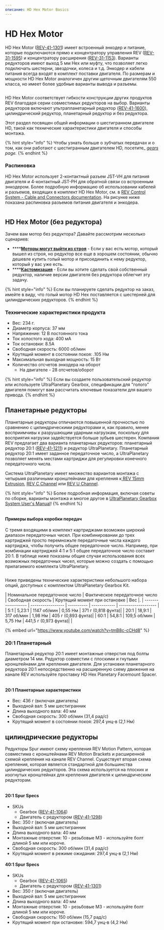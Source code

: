 ```yaml
---
описание: HD Hex Motor Basics
---
```


# HD Hex Motor

HD Hex Motor ([REV-41-1301](https://www.revrobotics.com/rev-41-1301/)) имеет встроенный энкодер и питание, которые подключаются прямо к концентратору управления REV ([REV-31-1595](https://www.revrobotics.com/rev-31-1595/)) и концентратору расширения ([REV-31-1153](https://www.revrobotics.com/rev-31-1153/)). Варианты редукторов имеют выход 5 мм Hex или муфту, что позволяет легко подключать шестерни, звездочки, колеса и т.д. Энкодер и кабели питания всегда входят в комплект поставки двигателя. По размерам и мощности HD Hex Motor аналогичен другим щеточным двигателям 550 класса, но имеет более удобные варианты вывода и разъемы.

<figure><img src="https://2589213514-files.gitbook.io/~/files/v0/b/gitbook-legacy-files/o/assets%2F-M5yw0n8IneF5-9ybLjT%2F-M95GzREAfvShYd-fr7k%2F-M95JnKjgsxv73CPT0aB%2FMini%20Chart%20HD%20Hex.png?alt=media&#x26;token=58f8a82e-21a1-4539-87cf-f253e9357881"alt=""><figcaption></figcaption></figure>



HD Hex Motor соответствует гибкости конструкции других продуктов REV благодаря серии совместимых редукторов на выбор. Варианты редукторов включают ультрапланетарный редуктор ([REV-41-1600](https://www.revrobotics.com/rev-41-1600/)), цилиндрический редуктор, планетарный редуктор и без редуктора.&#x20;

Этот раздел посвящен общей информации о шестигранном двигателе HD, такой как технические характеристики двигателя и способы монтажа.

{% hint style="info" %}
Чтобы узнать больше о зубчатых передачах и о том, как они работают с шестигранным двигателем HD, посетите_ [_gears_](broken-reference) _page._&#x20;
{% endhint %}

### Распиновка

HD Hex Motor использует 2-контактный разъем JST-VH для питания двигателя и 4-контактный JST-PH для обратной связи со встроенным энкодером. Более подробную информацию об использовании кабелей и разъемов, входящих в комплект HD Hex Motor, см. в [REV Control System - Cable and Connectors documentation](https://docs.revrobotics.com/duo-control/control-system-overview/cables-and-connectors). На рисунке ниже показана распиновка разъемов питания двигателя и энкодера.

<figure><img src="https://2589213514-files.gitbook.io/~/files/v0/b/gitbook-legacy-files/o/assets%2F-M5yw0n8IneF5-9ybLjT%2F-M_M8cPZpdT88Tye8xPn%2F-M_MCcUszaBq8eeo9Rmp%2FHD%20Hex%20Motor_Encoder%20Pinout1_Export.svg?alt=media&#x26;token=b7cf4b6d-d8aa-407c-bf6d-609253e815cf"alt=""><figcaption></figcaption></figure>

## HD Hex Motor (без редуктора)

Зачем вам мотор без редуктора? Давайте рассмотрим несколько сценариев:

* ****[**Моторы могут выйти из строя**](broken-reference) - Если у вас есть мотор, который вышел из строя, но редуктор все еще в хорошем состоянии, обычно дешевле купить голый мотор и присоединить к нему редуктор, который у вас уже есть.
* ****[**Кастомизация**](broken-reference) - Если вы хотите сделать свой собственный редуктор, наличие версии двигателя без редуктора облегчит эту задачу.

{% hint style="info" %}
Если вы планируете сделать редуктор на заказ, имейте в виду, что голый мотор HD Hex поставляется с шестерней для цилиндрических редукторов.
{% endhint %}

### Технические характеристики продукта

* Вес: 234 г.
* Диаметр корпуса: 37 мм
* Напряжение: 12 В постоянного тока
* Ток холостого хода: 400 мА
* Ток остановки: 8.5A
* Свободная скорость: 6000 об/мин
* Крутящий момент в состоянии покоя: .105 Нм
* Максимальная выходная мощность: 15 Вт
* Количество отсчетов энкодера на оборот
  * На двигателе - 28 отсчетов/оборот

{% hint style="info" %}
Если вы создаете пользовательский редуктор или используете UltraPlanetary Gearbox, спецификации для "голого" двигателя помогут вам рассчитать ключевые показатели для вашего привода.
{% endhint %}

## Планетарные редукторы

Планетарные редукторы отличаются повышенной прочностью по сравнению с цилиндрическими редукторами и, как правило, менее восприимчивы к разрушающим ударным нагрузкам, поскольку для восприятия нагрузки задействуется больше зубьев шестерен. Компания REV предлагает два варианта планетарных редукторов: планетарный редуктор 20:1 ([REV-41-1211](https://www.revrobotics.com/rev-41-1301/)) и редуктор UltraPlanetary. Планетарный редуктор 20:1 имеет заданное передаточное число, а UltraPlanetary позволяет менять местами картриджи для регулировки конечного передаточного числа.



Система UltraPlanetary имеет множество вариантов монтажа с четырьмя различными кронштейнами для крепления к[ REV 15mm Extrusion](https://www.revrobotics.com/ftc/structure/15mm-extrusion/), [REV C Channel](https://www.revrobotics.com/competition/ftc/structure/channel/?sort=featured) или [REV U Channel](https://www.revrobotics.com/competition/ftc/structure/channel/?sort=featured).

{% hint style="info" %}
Более подробная информация, включая советы по сборке, варианты монтажа и многое другое в [UltraPlanetary Gearbox System User's Manual](https://docs.revrobotics.com/ultraplanetary/)!
{% endhint %}

<figure><img src="https://2589213514-files.gitbook.io/~/files/v0/b/gitbook-legacy-files/o/assets%2F-M5yw0n8IneF5-9ybLjT%2F-M95GzREAfvShYd-fr7k%2F-M95HrIOql0y5Mtpa_5D%2Fimage.png?alt=media&#x26;token=6bdf6103-ef95-4b6b-b73c-7f4165cf8e0d"alt=""><figcaption></figcaption></figure>

#### Примеры выбора коробки передач&#x20;

С тремя входящими в комплект картриджами возможен широкий диапазон передаточных чисел. При комбинировании до трех картриджей просто перемножьте передаточные числа каждого картриджа, чтобы получить общее передаточное число. Например, при комбинации картриджей 4:1 и 5:1 общее передаточное число составит 20:1. В таблице ниже показаны общие случаи использования всех возможных передаточных чисел, которые можно создать с помощью прилагаемого комплекта UltraPlanetary.

<figure><img src="https://2589213514-files.gitbook.io/~/files/v0/b/gitbook-legacy-files/o/assets%2F-M5yw0n8IneF5-9ybLjT%2F-MJXX0TwZHCQtbo5jlvZ%2F-MJXXXABPEZRY9rex8B5%2FGear%20Ratio%20Table.png?alt=media&#x26;token=5a3e4182-9680-486c-997c-4aa653d49817"alt=""><figcaption></figcaption></figure>

Ниже приведены технические характеристики небольшого набора опций, доступных с комплектом UltraPlanetary Gearbox Kit.

| Номинальное передаточное число | Фактическое передаточное число | Свободная скорость | Крутящий момент при остановке | Вес |.
| ------------------ | ----------------- | ---------- | ------------ | ------------------- |
| 5:1 | 5,23:1 | 1147 об/мин | 0,55 Нм | 371 г (0,818 фунта)|
| 20:1 | 18,9:1 | 317 об/мин | 1,98 Нм | 405 г (0,893 фунта)|
| 60:1 | 54,8:1 | 109,5 об/мин | 5,75 Нм | 441,5 г (0,973 фунта)| |

{% embed url="https://www.youtube.com/watch?v=tmB8c-cCHd8" %}



### 20:1 Планетарный&#x20;

Планетарный редуктор 20:1 имеет монтажные отверстия под болты диаметром 14 мм. Редуктор совместим с плоскими и гнутыми кронштейнами для крепления двигателя. Для установки планетарного редуктора 20:1 непосредственно на расширенную схему движения на канале REV используйте проставку HD Hex Planetary Facemount Spacer.

<figure><img src="https://2589213514-files.gitbook.io/~/files/v0/b/gitbook-legacy-files/o/assets%2F-M5yw0n8IneF5-9ybLjT%2F-MC8mVuJSPMzBDzoM-ex%2F-MC8mx1n0nJNcMAHrpn0%2FHD%20Hex%20Motor%20Planetary%20Documentation%20Graphic%20Motor%20Pinout%20GitBook%20Sized-01.png?alt=media&#x26;token=5e6f6dea-afb8-4336-a0f2-2550a731344f"alt=""><figcaption></figcaption></figure>

#### 20:1 Планетарные характеристики&#x20;

* Вес: 436 г (включая двигатель)
* Выходной вал: 5 мм шестигранник
* Длина выходного вала: 40 мм
* Свободная скорость: 300 об/мин (31,4 рад/с)
* Крутящий момент в состоянии покоя: 297,4 унц-в (2,1 Нм)

## цилиндрические редукторы

Редукторы Spur имеют схему крепления REV Motion Pattern, которая совместима с кронштейнами REV Motion Brackets и расширенной схемой крепления на канале REV Channel. Существует вторая схема крепления, которая является стандартной для большинства цилиндрических редукторов. Эта схема используется на плоских и изогнутых кронштейнах для крепления двигателя к цилиндрическим редукторам.

<figure><img src="https://2589213514-files.gitbook. io/~/files/v0/b/gitbook-legacy-files/o/assets%2F-M5yw0n8IneF5-9ybLjT%2F-MBu5Hagb9DD2a2TeOJQ%2F-MBu5lpsWhnIbueBwrjm%2FHD%20Hex%20Motor%20Spur%20Documentation%20Graphic%20Motor%20Pinout%20GitBook%20Sized-01. png?alt=media&#x26;token=dea1f198-63f4-49e2-8a70-c7608f788e84" alt=""><figcaption></figcaption></figure>

#### 20:1 Spur Specs&#x20;

* SKUs
  * Gearbox ([REV-41-1064](https://www.revrobotics.com/rev-41-1064/))
  * Двигатель с редуктором ([REV-41-1298](https://www.revrobotics.com/rev-41-1301/))
* Вес: 350 г (включая двигатель)
* Выходной вал: 5 мм шестигранник
* Длина выходного вала: 40 мм
* Монтажные отверстия: 10 - резьбовые M3 - используйте болт длиной 5 мм или короче.
* Свободная скорость: 300 об/мин (31,4 рад/с)
* Крутящий момент в режиме ожидания: 297,4 унц-в (2,1 Нм)

#### 40:1 Spur Specs&#x20;

* SKUs
  * Gearbox ([REV-41-1065](https://www.revrobotics.com/rev-41-1065/))
  * Двигатель с редуктором ([REV-41-1301](https://www.revrobotics.com/rev-41-1301/))
* Вес: 350 г (включая двигатель)
* Выходной вал: 5 мм шестигранник
* Длина выходного вала: 40 мм
* Монтажные отверстия: 10 - резьбовые M3 - используйте болт длиной 5 мм или короче.
* Свободная скорость: 150 об/мин (15,7 рад/с)
* Крутящий момент при остановке: 594,7 унц-в (4,2 Нм)
